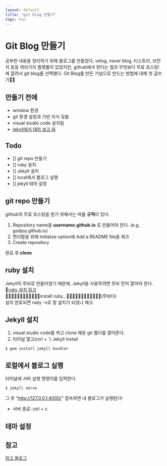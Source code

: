 ```yaml
---
layout: default
title: "git blog 만들기"
tags: Fun
---
```


# Git Blog 만들기

공부한 내용을 정리하기 위해 블로그를 만들었다.
velog, naver blog, 티스토리, 브런치 등등 여러가지 플랫폼이 있었지만, 
github에서 한다는 점과 무엇보다 무료 호스팅! 에 끌려서 git blog를 선택했다.
Git Blog를 만든 기념으로 만드는 방법에 대해 첫 글쓰기📃📃

## 만들기 전에
* window 환경
* git 환경 설정과 기반 지식 갖춤
* visual studio code 설치됨
* [jekyll에서 테마 보고 옴](http://jekyllthemes.org/)

## Todo
- [] git repo 만들기
- [] ruby 설치
- [] Jekyll 설치
- [] local에서 블로그 실행
- [] jekyll 테마 설정

## git repo 만들기
github의 무료 호스팅을 받기 위해서는 따를 **규칙**이 있다.   
1. Repository name을 **username.github.io** 로 만들어야 한다. (e.g. godjoy.github.io)   
1. 편리함을 위해 Initialize option에 Add a README file을 체크
2. Create repository   

완료 후 **clone**
 
## ruby 설치
Jekyll이 루비로 만들어졌기 때문에, Jekyll을 사용하려면 루비 먼저 깔아야 한다.   
💎[ruby 설치 링크](https://rubyinstaller.org/downloads/)    
💎💎💎💎💎💎💎💎💎💎💎💎install ruby...💎💎💎💎💎💎💎💎💎💎💎💎(루비다)      
설치 완료되면 ruby -v로 잘 설치가 되었나 체크   

## Jekyll 설치
1. visual studio code를 켜고 clone 해둔 git 폴더를 열어준다.
2. 터미널 열고(ctrl + `) Jekyll install 
```
$ gem install jekyll bundler
```

## 로컬에서 블로그 실행
터미널에 서버 실행 명령어를 입력한다. 
```
$ jekyll serve 
```
그 후 "http://127.0.0.1:4000/" 접속하면 내 블로그가 실행된다!
* 서버 종료: ctrl + c 

## 테마 설정

## 참고
[참고 블로그](https://medium.com/fabiancode/github-io-%EB%B8%94%EB%A1%9C%EA%B7%B8-%EB%A7%8C%EB%93%A4%EA%B8%B0-with-jekyll-a98c018249a9)


